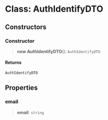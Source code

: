 # Class: AuthIdentifyDTO

## Constructors

<a id="constructor"></a>

### Constructor

> **new AuthIdentifyDTO**(): `AuthIdentifyDTO`

#### Returns

`AuthIdentifyDTO`

## Properties

<a id="email"></a>

### email

> **email**: `string`
